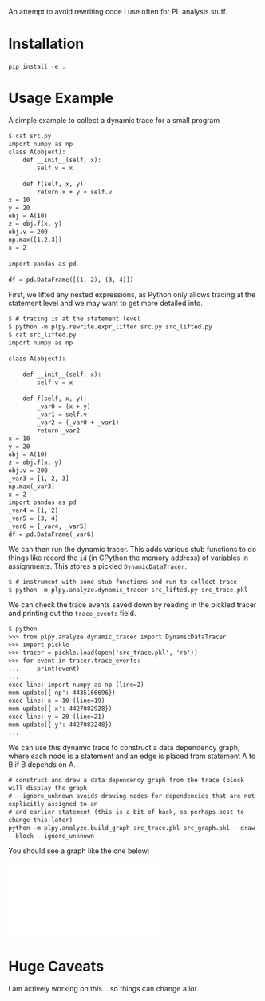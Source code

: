 An attempt to avoid rewriting code I use often for PL analysis stuff.

# Installation
`pip install -e .`

# Usage Example


A simple example to collect a dynamic trace for a small program

```
$ cat src.py
import numpy as np
class A(object):
    def __init__(self, x):
        self.v = x

    def f(self, x, y):
        return x + y + self.v
x = 10
y = 20
obj = A(10)
z = obj.f(x, y)
obj.v = 200
np.max([1,2,3])
x = 2

import pandas as pd

df = pd.DataFrame([(1, 2), (3, 4)])
```

First, we lifted any nested expressions, as Python only allows tracing at the statement level and
we may want to get more detailed info.


```
$ # tracing is at the statement level
$ python -m plpy.rewrite.expr_lifter src.py src_lifted.py
$ cat src_lifted.py
import numpy as np

class A(object):

    def __init__(self, x):
        self.v = x

    def f(self, x, y):
        _var0 = (x + y)
        _var1 = self.v
        _var2 = (_var0 + _var1)
        return _var2
x = 10
y = 20
obj = A(10)
z = obj.f(x, y)
obj.v = 200
_var3 = [1, 2, 3]
np.max(_var3)
x = 2
import pandas as pd
_var4 = (1, 2)
_var5 = (3, 4)
_var6 = [_var4, _var5]
df = pd.DataFrame(_var6)
```

We can then run the dynamic tracer. This adds various stub functions to do things like
record the `id` (in CPython the memory address) of variables in assignments. This
stores a pickled `DynamicDataTracer`.

```
$ # instrument with some stub functions and run to collect trace
$ python -m plpy.analyze.dynamic_tracer src_lifted.py src_trace.pkl
```

We can check the trace events saved down by reading in the pickled tracer and printing
out the `trace_events` field.

```
$ python
>>> from plpy.analyze.dynamic_tracer import DynamicDataTracer
>>> import pickle
>>> tracer = pickle.load(open('src_trace.pkl', 'rb'))
>>> for event in tracer.trace_events:
...     print(event)
... 
exec line: import numpy as np (line=2)
mem-update({'np': 4435166696})
exec line: x = 10 (line=19)
mem-update({'x': 4427082928})
exec line: y = 20 (line=21)
mem-update({'y': 4427083248})
...
```

We can use this dynamic trace to construct a data dependency graph, where each node is a
statement and an edge is placed from statement A to B if B depends on A.

```
# construct and draw a data dependency graph from the trace (block will display the graph
# --ignore_unknown avoids drawing nodes for dependencies that are not explicitly assigned to an
# and earlier statement (this is a bit of hack, so perhaps best to change this later)
python -m plpy.analyze.build_graph src_trace.pkl src_graph.pkl --draw --block --ignore_unknown
```

You should see a graph like the one below:

![Graph](images/example_graph.pdf)


# Huge Caveats
I am actively working on this....so things can change a lot.
